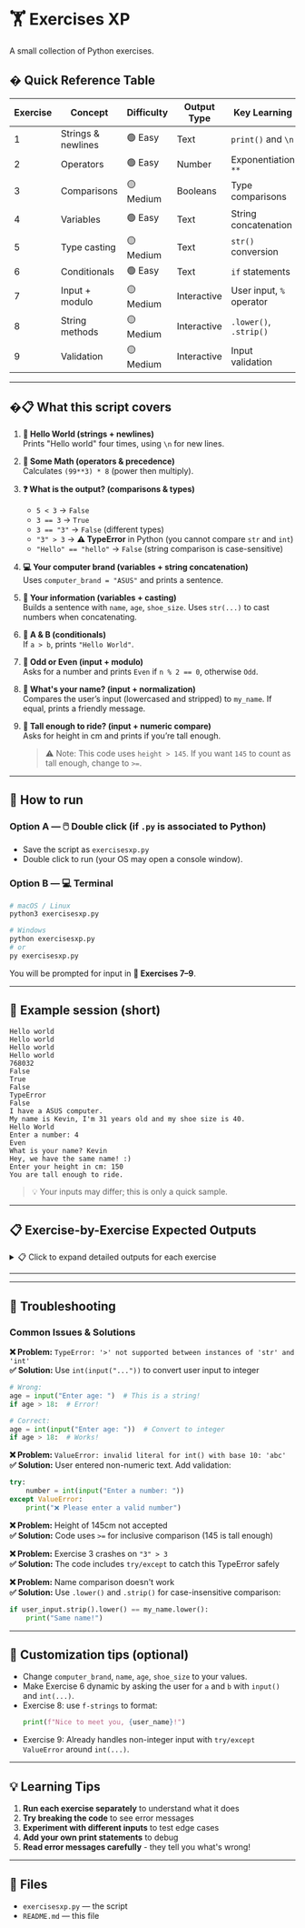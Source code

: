 # 🏋️ Exercises XP
A small collection of Python exercises.

## � Quick Reference Table

| Exercise | Concept | Difficulty | Output Type | Key Learning |
|----------|---------|------------|-------------|--------------|
| 1 | Strings & newlines | 🟢 Easy | Text | `print()` and `\n` |
| 2 | Operators | 🟢 Easy | Number | Exponentiation `**` |
| 3 | Comparisons | 🟡 Medium | Booleans | Type comparisons |
| 4 | Variables | 🟢 Easy | Text | String concatenation |
| 5 | Type casting | 🟡 Medium | Text | `str()` conversion |
| 6 | Conditionals | 🟢 Easy | Text | `if` statements |
| 7 | Input + modulo | 🟡 Medium | Interactive | User input, `%` operator |
| 8 | String methods | 🟡 Medium | Interactive | `.lower()`, `.strip()` |
| 9 | Validation | 🟡 Medium | Interactive | Input validation |

---

## �📋 What this script covers

1) **👋 Hello World (strings + newlines)**  
   Prints "Hello world" four times, using `\n` for new lines.

2) **🧮 Some Math (operators & precedence)**  
   Calculates `(99**3) * 8` (power then multiply).

3) **❓ What is the output? (comparisons & types)**  
   - `5 < 3` → `False`  
   - `3 == 3` → `True`  
   - `3 == "3"` → `False` (different types)  
   - `"3" > 3` → **⚠️ TypeError** in Python (you cannot compare `str` and `int`)  
   - `"Hello" == "hello"` → `False` (string comparison is case-sensitive)

4) **💻 Your computer brand (variables + string concatenation)**  
   Uses `computer_brand = "ASUS"` and prints a sentence.

5) **👤 Your information (variables + casting)**  
   Builds a sentence with `name`, `age`, `shoe_size`. Uses `str(...)` to cast numbers when concatenating.

6) **🔀 A & B (conditionals)**  
   If `a > b`, prints `"Hello World"`.

7) **🔢 Odd or Even (input + modulo)**  
   Asks for a number and prints `Even` if `n % 2 == 0`, otherwise `Odd`.

8) **🤝 What's your name? (input + normalization)**  
   Compares the user’s input (lowercased and stripped) to `my_name`. If equal, prints a friendly message.

9) **🎢 Tall enough to ride? (input + numeric compare)**  
   Asks for height in cm and prints if you’re tall enough.  
   > ⚠️ Note: This code uses `height > 145`. If you want `145` to count as tall enough, change to `>=`.

---

## 🚀 How to run

### Option A — 🖱️ Double click (if `.py` is associated to Python)
- Save the script as `exercisesxp.py`
- Double click to run (your OS may open a console window).

### Option B — 💻 Terminal
```bash
# macOS / Linux
python3 exercisesxp.py

# Windows
python exercisesxp.py
# or
py exercisesxp.py
```

You will be prompted for input in **📝 Exercises 7–9**.

---

## 📸 Example session (short)

```
Hello world
Hello world
Hello world
Hello world
768032
False
True
False
TypeError
False
I have a ASUS computer.
My name is Kevin, I'm 31 years old and my shoe size is 40.
Hello World
Enter a number: 4
Even
What is your name? Kevin
Hey, we have the same name! :)
Enter your height in cm: 150
You are tall enough to ride.
```

> 💡 Your inputs may differ; this is only a quick sample.

---

## 📋 **Exercise-by-Exercise Expected Outputs**

<details>
<summary>📋 Click to expand detailed outputs for each exercise</summary>

### Exercise 1 - Hello World
```
Hello world
Hello world
Hello world
Hello world
```

### Exercise 2 - Arithmetic
```
768032
```
(Result of `(99³) × 8`)

### Exercise 3 - Comparisons
```
False
True  
False
TypeError
False
```

### Exercise 4 - Computer Brand
```
I have a ASUS computer.
```

### Exercise 5 - Personal Info
```
My name is Kevin, I'm 31 years old and my shoe size is 40.
```

### Exercise 6 - Comparison
```
Hello World
```
(Only prints if `a > b`)

### Exercise 7 - Odd/Even
```
Enter a number: 7
Odd
```
or
```
Enter a number: 10
Even
```

### Exercise 8 - Name Match
```
What is your name? Alice
Nice to meet you, Alice!
```
or
```
What is your name? Kevin
Hey, we have the same name! :)
```

### Exercise 9 - Height Check
```
Enter your height in cm: 150
You are tall enough to ride.
```
or
```
Enter your height in cm: 140
You need to grow some more to ride.
```

</details>

---

---

## 🐛 Troubleshooting

### Common Issues & Solutions

**❌ Problem:** `TypeError: '>' not supported between instances of 'str' and 'int'`  
**✅ Solution:** Use `int(input("..."))` to convert user input to integer
```python
# Wrong:
age = input("Enter age: ")  # This is a string!
if age > 18:  # Error!

# Correct:
age = int(input("Enter age: "))  # Convert to integer
if age > 18:  # Works!
```

**❌ Problem:** `ValueError: invalid literal for int() with base 10: 'abc'`  
**✅ Solution:** User entered non-numeric text. Add validation:
```python
try:
    number = int(input("Enter a number: "))
except ValueError:
    print("❌ Please enter a valid number")
```

**❌ Problem:** Height of 145cm not accepted  
**✅ Solution:** Code uses `>=` for inclusive comparison (145 is tall enough)

**❌ Problem:** Exercise 3 crashes on `"3" > 3`  
**✅ Solution:** The code includes `try/except` to catch this TypeError safely

**❌ Problem:** Name comparison doesn't work  
**✅ Solution:** Use `.lower()` and `.strip()` for case-insensitive comparison:
```python
if user_input.strip().lower() == my_name.lower():
    print("Same name!")
```

---

## 🎨 Customization tips (optional)

- Change `computer_brand`, `name`, `age`, `shoe_size` to your values.  
- Make Exercise 6 dynamic by asking the user for `a` and `b` with `input()` and `int(...)`.  
- Exercise 8: use `f-strings` to format:  
  ```python
  print(f"Nice to meet you, {user_name}!")
  ```
- Exercise 9: Already handles non-integer input with `try/except ValueError` around `int(...)`.

---

## 💡 Learning Tips

1. **Run each exercise separately** to understand what it does
2. **Try breaking the code** to see error messages
3. **Experiment with different inputs** to test edge cases
4. **Add your own print statements** to debug
5. **Read error messages carefully** - they tell you what's wrong!

---

## 📁 Files

- `exercisesxp.py` — the script
- `README.md` — this file

